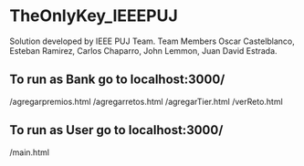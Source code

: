 # TheOnlyKey_IEEEPUJ
Solution developed by IEEE PUJ Team.
Team Members Oscar Castelblanco, Esteban Ramirez, Carlos Chaparro, John Lemmon, Juan David Estrada.

## To run as Bank go to localhost:3000/
/agregarpremios.html
/agregarretos.html
/agregarTier.html
/verReto.html

## To run as User go to localhost:3000/
/main.html
